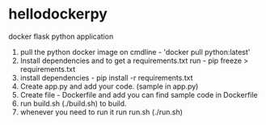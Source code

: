 # hellodockerpy
docker flask python application
1. pull the python docker image on cmdline - 
    'docker pull python:latest'
2. Install dependencies and  to get a requirements.txt run -
    pip freeze > requirements.txt
3.    install dependencies -
    pip install -r requirements.txt
4. Create app.py and add your code. (sample in app.py)
5. Create file - Dockerfile and add you can find sample code in Dockerfile 
6. run build.sh (./build.sh) to build.
7. whenever you need to run it run run.sh (./run.sh)


